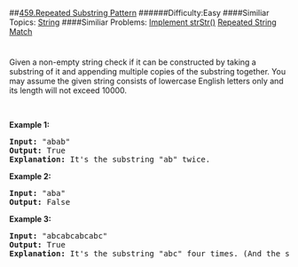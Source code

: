 ##[459.Repeated Substring Pattern](https://leetcode.com/problems/repeated-substring-pattern/description/ "459.Repeated Substring Pattern")
######Difficulty:Easy
####Similiar Topics:
  [String](https://leetcode.com//tag/string)
####Similiar Problems:
  [Implement strStr()](https://leetcode.com//problems/implement-strstr)  [Repeated String Match](https://leetcode.com//problems/repeated-string-match)
<div class="question-description__3U1T" style="padding-top: 10px;"><div><p>Given a non-empty string check if it can be constructed by taking a substring of it and appending multiple copies of the substring together. You may assume the given string consists of lowercase English letters only and its length will not exceed 10000.</p>

<p>&#160;</p>

<p><b>Example 1:</b></p>

<pre><b>Input:</b> "abab"
<b>Output:</b> True
<b>Explanation:</b> It's the substring "ab" twice.
</pre>

<p><b>Example 2:</b></p>

<pre><b>Input:</b> "aba"
<b>Output:</b> False
</pre>

<p><b>Example 3:</b></p>

<pre><b>Input:</b> "abcabcabcabc"
<b>Output:</b> True
<b>Explanation:</b> It's the substring "abc" four times. (And the substring "abcabc" twice.)
</pre>
</div></div><div> </div><div> </div><div> </div><div> </div><div> </div><div> </div><div> </div><div> </div><div> </div><div> </div><div> </div><div> </div><div> </div><div> </div><div> </div><div> </div><div> </div><div> </div><div> </div><div> </div><div> </div><div> </div><div> </div><div> </div><div> </div><div> </div><div> </div><div> </div><div> </div><div> </div><div> </div><div> </div><div> </div><div> </div><div> </div><div> </div><div> </div><div> </div><div> </div><div> </div><div> </div><div> </div><div> </div><div> </div><div> </div><div> </div><div> </div><div> </div><div> </div><div> </div><div> </div><div> </div><div> </div><div> </div><div> </div><div> </div><div> </div><div> </div><div> </div><div> </div><div> </div><div> </div><div> </div><div> </div><div> </div><div> </div><div> </div><div> </div><div> </div><div> </div><div> </div><div> </div><div> </div><div> </div><div> </div><div> </div><div> </div><div> </div><div> </div><div> </div><div> </div><div> </div><div> </div><div> </div><div> </div><div> </div><div> </div><div> </div><div> </div><div> </div><div> </div><div> </div><div> </div><div> </div><div> </div><div> </div><div> </div><div> </div><div> </div><div> </div><div> </div><div> </div><div> </div><div> </div><div> </div><div> </div><div> </div><div> </div><div> </div><div> </div><div> </div><div> </div>